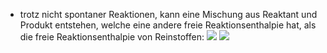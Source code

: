 - trotz nicht spontaner Reaktionen, kann eine Mischung aus Reaktant und Produkt entstehen, welche eine andere freie Reaktionsenthalpie hat, als die freie Reaktionsenthalpie von Reinstoffen:
![](Pasted%20image%2020240607155821.png)
![](Pasted%20image%2020240607155858.png)

